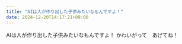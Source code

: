 ```yaml
---
title: "AIは人が作り出した子供みたいなもんですよ！"
date: 2024-12-20T14:17:21+09:00
---
```

AIは人が作り出した子供みたいなもんですよ！
かわいがって　あげてね！
